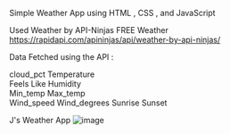 Simple Weather App using HTML , CSS , and JavaScript  

Used Weather by API-Ninjas FREE Weather https://rapidapi.com/apininjas/api/weather-by-api-ninjas/  

Data Fetched using the API : 

cloud_pct    Temperature  
Feels Like   Humidity  
Min_temp     Max_temp  
Wind_speed   Wind_degrees
Sunrise      Sunset


J's Weather App
![image](https://user-images.githubusercontent.com/85137150/206101479-ba48e408-0236-486f-af7a-de31935ed797.png)



